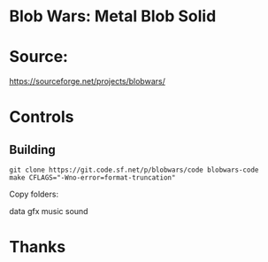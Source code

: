 # Blob Wars: Metal Blob Solid

# Source: 

https://sourceforge.net/projects/blobwars/

# Controls


## Building

```
git clone https://git.code.sf.net/p/blobwars/code blobwars-code
make CFLAGS="-Wno-error=format-truncation"
```
Copy folders:

data
gfx
music
sound

# Thanks


